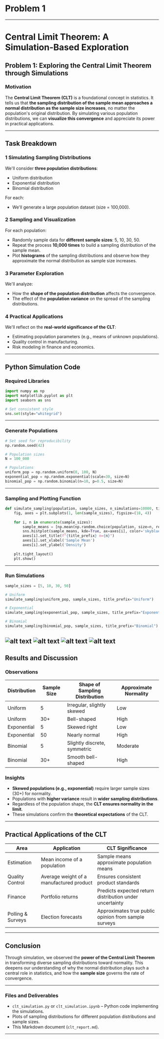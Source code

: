 # Problem 1

---

# Central Limit Theorem: A Simulation-Based Exploration

##  Problem 1: Exploring the Central Limit Theorem through Simulations

###  Motivation

The **Central Limit Theorem (CLT)** is a foundational concept in statistics. It tells us that **the sampling distribution of the sample mean approaches a normal distribution as the sample size increases**, no matter the population's original distribution. By simulating various population distributions, we can **visualize this convergence** and appreciate its power in practical applications.

---

##  Task Breakdown

### 1️ Simulating Sampling Distributions

We'll consider **three population distributions**:

* Uniform distribution
* Exponential distribution
* Binomial distribution

For each:

* We'll generate a large population dataset (size = 100,000).

### 2️ Sampling and Visualization

For each population:

* Randomly sample data for **different sample sizes**: 5, 10, 30, 50.
* Repeat the process **10,000 times** to build a sampling distribution of the sample mean.
* Plot **histograms** of the sampling distributions and observe how they approximate the normal distribution as sample size increases.

### 3️ Parameter Exploration

We'll analyze:

* How the **shape of the population distribution** affects the convergence.
* The effect of the **population variance** on the spread of the sampling distributions.

### 4️ Practical Applications

We'll reflect on the **real-world significance of the CLT**:

* Estimating population parameters (e.g., means of unknown populations).
* Quality control in manufacturing.
* Risk modeling in finance and economics.

---

##  Python Simulation Code

###  Required Libraries

```python
import numpy as np
import matplotlib.pyplot as plt
import seaborn as sns

# Set consistent style
sns.set(style="whitegrid")
```

---

###  Generate Populations

```python
# Set seed for reproducibility
np.random.seed(42)

# Population sizes
N = 100_000

# Populations
uniform_pop = np.random.uniform(0, 100, N)
exponential_pop = np.random.exponential(scale=30, size=N)
binomial_pop = np.random.binomial(n=10, p=0.5, size=N)
```

---

###  Sampling and Plotting Function

```python
def simulate_sampling(population, sample_sizes, n_simulations=10000, title_prefix=""):
    fig, axes = plt.subplots(1, len(sample_sizes), figsize=(18, 4))
    
    for i, n in enumerate(sample_sizes):
        sample_means = [np.mean(np.random.choice(population, size=n, replace=False)) for _ in range(n_simulations)]
        sns.histplot(sample_means, kde=True, ax=axes[i], color='skyblue', stat='density')
        axes[i].set_title(f"{title_prefix} n={n}")
        axes[i].set_xlabel('Sample Mean')
        axes[i].set_ylabel('Density')
    
    plt.tight_layout()
    plt.show()
```

---

###  Run Simulations

```python
sample_sizes = [5, 10, 30, 50]

# Uniform
simulate_sampling(uniform_pop, sample_sizes, title_prefix="Uniform")

# Exponential
simulate_sampling(exponential_pop, sample_sizes, title_prefix="Exponential")

# Binomial
simulate_sampling(binomial_pop, sample_sizes, title_prefix="Binomial")
```
![alt text](image.png) 
![alt text](image-2.png) 
![alt text](image-3.png) 
![alt text](<PHYSICS EXERCISE.gif>) 
---

##  Results and Discussion

###  Observations

| Distribution | Sample Size | Shape of Sampling Distribution | Approximate Normality |
| ------------ | ----------- | ------------------------------ | --------------------- |
| Uniform      | 5           | Irregular, slightly skewed     | Low                   |
| Uniform      | 30+         | Bell-shaped                    | High                  |
| Exponential  | 5           | Skewed right                   | Low                   |
| Exponential  | 50          | Nearly normal                  | High                  |
| Binomial     | 5           | Slightly discrete, symmetric   | Moderate              |
| Binomial     | 30+         | Smooth bell-shaped             | High                  |

###  Insights

* **Skewed populations (e.g., exponential)** require larger sample sizes (30+) for normality.
* Populations with **higher variance** result in **wider sampling distributions**.
* Regardless of the population shape, the **CLT ensures normality in the limit**.
* These simulations confirm the **theoretical expectations** of the CLT.

---

##  Practical Applications of the CLT

| Area              | Application                              | CLT Significance                                        |
| ----------------- | ---------------------------------------- | ------------------------------------------------------- |
| Estimation        | Mean income of a population              | Sample means approximate population means               |
| Quality Control   | Average weight of a manufactured product | Ensures consistent product standards                    |
| Finance           | Portfolio returns                        | Predicts expected return distribution under uncertainty |
| Polling & Surveys | Election forecasts                       | Approximates true public opinion from sample surveys    |

---

##  Conclusion

Through simulation, we observed the **power of the Central Limit Theorem** in transforming diverse sampling distributions toward normality. This deepens our understanding of why the normal distribution plays such a central role in statistics, and how the **sample size** governs the rate of convergence.

---

###  Files and Deliverables

* `clt_simulation.py` or `clt_simulation.ipynb` – Python code implementing the simulations.
* Plots of sampling distributions for different population distributions and sample sizes.
* This Markdown document (`clt_report.md`).

---
